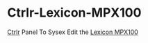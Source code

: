 # Ctrlr-Lexicon-MPX100
[Ctrlr](http://ctrlr.org/) Panel To Sysex Edit the [Lexicon MPX100](http://rdn.harmanpro.com/product_documents/documents/1093_1340212596/MPX_MIDI_Sysex_Inst_Rev0_original.pdf)
